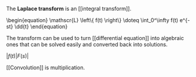 The **Laplace transform** is an [[integral transform]].

\begin{equation}
\mathscr{L} \left\\{ f(t) \right\\} \doteq \int_0^\infty f(t) e^{-st} \dd{t}
\end{equation}

The transform can be used to turn [[differential equation]] into algebraic ones that can be solved easily and converted back into solutions.

|$f(t)$|$F(s)$|

[[Convolution]] is multiplication.